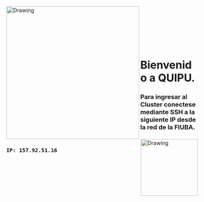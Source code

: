 <img src="http://materias.fi.uba.ar/6625/Images/FIUBA_ALTA.jpg" alt="Drawing" width="350px" align="left"/> 
<img src="http://etc.usf.edu/clipart/25400/25484/quipu_25484_md.gif" alt="Drawing" width="150px" align="right"/> 

<br><br><br><br><br>
# Bienvenido a QUIPU.

### Para ingresar al Cluster conectese mediante SSH a la siguiente IP desde la red de la FIUBA.<br><br>
### ``` IP: 157.92.51.16 ```
